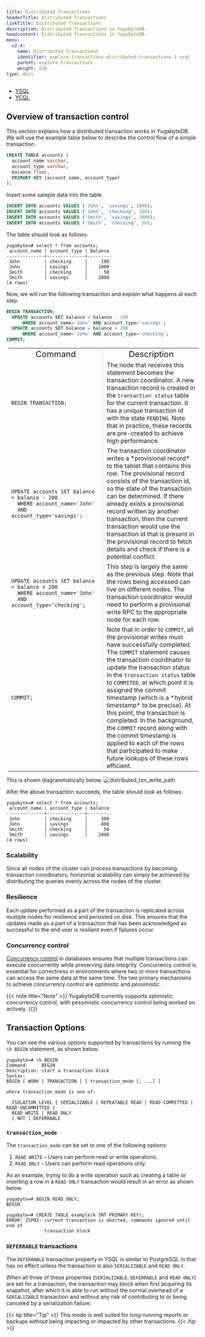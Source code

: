 ```yaml
---
title: Distributed Transactions
headerTitle: Distributed Transactions
linkTitle: Distributed Transactions
description: Distributed Transactions in YugabyteDB.
headcontent: Distributed Transactions in YugabyteDB.
menu:
  v2.4:
    name: Distributed Transactions
    identifier: explore-transactions-distributed-transactions-1-ysql
    parent: explore-transactions
    weight: 230
type: docs
---
```


<ul class="nav nav-tabs-alt nav-tabs-yb">

  <li >
    <a href="/preview/explore/transactions/distributed-transactions-ysql/" class="nav-link active">
      <i class="icon-postgres" aria-hidden="true"></i>
      YSQL
    </a>
  </li>

  <li >
    <a href="/preview/explore/transactions/distributed-transactions-ycql/" class="nav-link">
      <i class="icon-cassandra" aria-hidden="true"></i>
      YCQL
    </a>
  </li>

</ul>

## Overview of transaction control

This section explains how a distributed transaction works in YugabyteDB. We will use the example table below to describe the control flow of a simple transaction.

```sql
CREATE TABLE accounts (
  account_name varchar,
  account_type varchar,
  balance float,
  PRIMARY KEY (account_name, account_type)
);
```

Insert some sample data into the table.

```sql
INSERT INTO accounts VALUES ('John', 'savings', 1000);
INSERT INTO accounts VALUES ('John', 'checking', 100);
INSERT INTO accounts VALUES ('Smith', 'savings', 2000);
INSERT INTO accounts VALUES ('Smith', 'checking', 50);
```

The table should look as follows:

```
yugabyte=# select * from accounts;
 account_name | account_type | balance
--------------+--------------+---------
 John         | checking     |     100
 John         | savings      |    1000
 Smith        | checking     |      50
 Smith        | savings      |    2000
(4 rows)
```

Now, we will run the following transaction and explain what happens at each step.

```sql
BEGIN TRANSACTION;
  UPDATE accounts SET balance = balance - 200
      WHERE account_name='John' AND account_type='savings';
  UPDATE accounts SET balance = balance + 200
      WHERE account_name='John' AND account_type='checking';
COMMIT;
```


<table style="margin:0 5px;">
  <tr>
   <td style="text-align:center;"><span style="font-size: 22px;">Command</span></td>
   <td style="text-align:center; border-left:1px solid rgba(158,159,165,0.5);"><span style="font-size: 22px;">Description</span></td>
  </tr>

  <tr>
    <td style="width:50%;">
    <pre><code style="padding: 0 10px;">
BEGIN TRANSACTION;
    </code></pre>
    </td>
    <td style="width:50%; border-left:1px solid rgba(158,159,165,0.5); font-size: 16px;">
      The node that receives this statement becomes the transaction coordinator. A new transaction record is created in the <code>transaction status</code> table for the current transaction. It has a unique transaction id with the state <code>PENDING</code>. Note that in practice, these records are pre-created to achieve high performance.
    </td>
  </tr>

  <tr>
    <td style="width:50%;">
    <pre><code style="padding: 0 10px;">
UPDATE accounts SET balance = balance - 200
  WHERE account_name='John'
  AND account_type='savings';
    </code></pre>
    </td>
    <td style="width:50%; border-left:1px solid rgba(158,159,165,0.5); font-size: 16px;">
      The transaction coordinator writes a *provisional record* to the tablet that contains this row. The provisional record consists of the transaction id, so the state of the transaction can be determined. If there already exists a provisional record written by another transaction, then the current transaction would use the transaction id that is present in the provisional record to fetch details and check if there is a potential conflict.
    </td>
  </tr>

  <tr>
    <td style="width:50%;">
    <pre><code style="padding: 0 10px;">
UPDATE accounts SET balance = balance + 200
  WHERE account_name='John'
  AND account_type='checking';
    </code></pre>
    </td>
    <td style="width:50%; border-left:1px solid rgba(158,159,165,0.5); font-size: 16px;">
      This step is largely the same as the previous step. Note that the rows being accessed can live on different nodes. The transaction coordinator would need to perform a provisional write RPC to the appropriate node for each row.
    </td>
  </tr>

  <tr>
    <td style="width:50%;">
    <pre><code style="padding: 0 10px;">
COMMIT;
    </code></pre>
    </td>
    <td style="width:50%; border-left:1px solid rgba(158,159,165,0.5); font-size: 16px;">
      Note that in order to <code>COMMIT</code>, all the provisional writes must have successfully completed. The <code>COMMIT</code> statement causes the transaction coordinator to update the transaction status in the <code>transaction status</code> table to <code>COMMITED</code>, at which point it is assigned the commit timestamp (which is a *hybrid timestamp* to be precise). At this point, the transaction is completed. In the background, the <code>COMMIT</code> record along with the commit timestamp is applied to each of the rows that participated to make future lookups of these rows efficient.
    </td>
  </tr>

</table>

This is shown diagrammatically below.
![distributed_txn_write_path](/images/architecture/txn/distributed_txn_write_path.svg)


After the above transaction succeeds, the table should look as follows.

```
yugabyte=# select * from accounts;
 account_name | account_type | balance
--------------+--------------+---------
 John         | checking     |     300
 John         | savings      |     800
 Smith        | checking     |      50
 Smith        | savings      |    2000
(4 rows)
```


### Scalability

Since all nodes of the cluster can process transactions by becoming transaction coordinators, horizontal scalability can simply be achieved by distributing the queries evenly across the nodes of the cluster.

### Resilience

Each update performed as a part of the transaction is replicated across multiple nodes for resilience and persisted on disk. This ensures that the updates made as a part of a transaction that has been acknowledged as successful to the end user is resilient even if failures occur.

### Concurrency control

[Concurrency control](https://en.wikipedia.org/wiki/Concurrency_control) in databases ensures that multiple transactions can execute concurrently while preserving data integrity. Concurrency control is essential for correctness in environments where two or more transactions can access the same data at the same time. The two primary mechanisms to achieve concurrency control are *optimistic* and *pessimistic*.

{{< note title="Note" >}}
YugabyteDB currently supports optimistic concurrency control, with pessimistic concurrency control being worked on actively.
{{</note >}}


## Transaction Options

You can see the various options supported by transactions by running the `\h BEGIN` statement, as shown below.

```
yugabyte=# \h BEGIN
Command:     BEGIN
Description: start a transaction block
Syntax:
BEGIN [ WORK | TRANSACTION ] [ transaction_mode [, ...] ]

where transaction_mode is one of:

  ISOLATION LEVEL { SERIALIZABLE | REPEATABLE READ | READ COMMITTED | READ UNCOMMITTED }
  READ WRITE | READ ONLY
  [ NOT ] DEFERRABLE
```

### `transaction_mode`

The `transaction_mode` can be set to one of the following options:

1. `READ WRITE` – Users can perform read or write operations.
2. `READ ONLY` – Users can perform read operations only.

As an example, trying to do a write operation such as creating a table or inserting a row in a `READ ONLY` transaction would result in an error as shown below.

```
yugabyte=# BEGIN READ ONLY;
BEGIN

yugabyte=# CREATE TABLE example(k INT PRIMARY KEY);
ERROR: 25P02: current transaction is aborted, commands ignored until end of
              transaction block
```

### `DEFERRABLE` transactions

The `DEFERRABLE` transaction property in YSQL is similar to PostgreSQL in that has no effect unless the transaction is also `SERIALIZABLE` and `READ ONLY`.

When all three of these properties (`SERIALIZABLE`, `DEFERRABLE` and `READ ONLY`) are set for a transaction, the transaction may block when first acquiring its snapshot, after which it is able to run without the normal overhead of a `SERIALIZABLE` transaction and without any risk of contributing to or being canceled by a serialization failure.

{{< tip title="Tip" >}}
This mode is well suited for long-running reports or backups without being impacting or impacted by other transactions.
{{< /tip >}}
